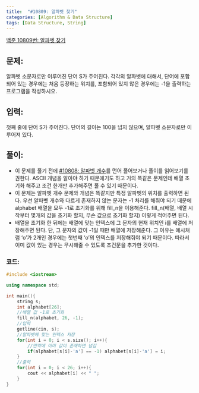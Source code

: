 ```yaml
---
title:  "#10809: 알파벳 찾기"
categories: [Algorithm & Data Structure]
tags: [Data Structure, String]
---
```


[백준 10809번: 알파벳 찾기](https://www.acmicpc.net/problem/10809)

## 문제:

알파벳 소문자로만 이루어진 단어 S가 주어진다. 각각의 알파벳에 대해서, 단어에 포함되어 있는 경우에는 처음 등장하는 위치를, 포함되어 있지 않은 경우에는 -1을 출력하는 프로그램을 작성하시오.

## 입력:

첫째 줄에 단어 S가 주어진다. 단어의 길이는 100을 넘지 않으며, 알파벳 소문자로만 이루어져 있다.

## 풀이:

- 이 문제를 풀기 전에 [#10808: 알파벳 개수](/algorithm%20&%20data%20structure/10808-알파벳-개수/)를 먼어 풀어보거나 풀이를 읽어보기를 권한다. ASCII 개념을 알아야 하기 때문에기도 하고 거의 똑같은 문제인데 배열 초기화 해주고 조건 한개만 추가해주면 풀 수 있기 때문이다.
- 이 문제는 알파벳 개수 문제와 개념은 똑같지만 특정 알파벳의 위치를 출력하면 된다. 우선 알파벳 개수와 다르게 존재하지 않는 문자는 -1 처리를 해줘야 되기 때문에 alphabet 배열을 모두 -1로 초기화를 위해 fill_n을 이용해준다. fill_n(배열, 배열 시작부터 몇개의 값을 초기화 할지, 무슨 값으로 초기화 할지) 이렇게 적어주면 된다.
- 배열을 초기화 한 뒤에는 배열에 맞는 인덱스에 그 문자의 현재 위치인 i를 배열에 저장해주면 된다. 단, 그 문자의 값이 -1일 때만 배열에 저장해준다. 그 이유는 예시처럼 ‘o’가 2개인 경우에는 첫번째 ‘o’의 인덱스를 저장해줘야 되기 때문이다. 따라서 이미 값이 있는 경우는 무시해줄 수 있도록 조건문을 추가한 것이다.

### 코드:

```cpp
#include <iostream>

using namespace std;

int main(){
	string s;
	int alphabet[26];
	//배열 값 -1로 초기화 
	fill_n(alphabet, 26, -1);
	//입력 
	getline(cin, s); 
	//알파벳에 맞는 인덱스 저장
	for(int i = 0; i < s.size(); i++){
		//만약에 이미 값이 존재하면 넘김 
		if(alphabet[s[i]-'a'] == -1) alphabet[s[i]-'a'] = i;
	}
	//출력 
	for(int i = 0; i < 26; i++){
		cout << alphabet[i] << " ";
	}
}
```
